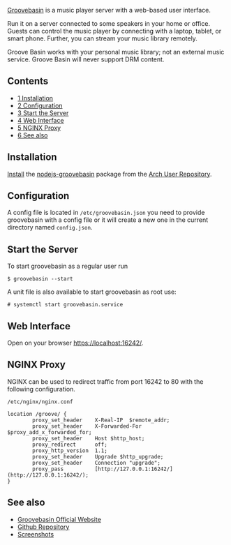 [Groovebasin](http://groovebasin.com/) is a music player server with a web-based user interface.

Run it on a server connected to some speakers in your home or office. Guests can control the music player by connecting with a laptop, tablet, or smart phone. Further, you can stream your music library remotely.

Groove Basin works with your personal music library; not an external music service. Groove Basin will never support DRM content.

## Contents

*   [1 Installation](#Installation)
*   [2 Configuration](#Configuration)
*   [3 Start the Server](#Start_the_Server)
*   [4 Web Interface](#Web_Interface)
*   [5 NGINX Proxy](#NGINX_Proxy)
*   [6 See also](#See_also)

## Installation

[Install](/index.php/Install "Install") the [nodejs-groovebasin](https://aur.archlinux.org/packages/nodejs-groovebasin/) package from the [Arch User Repository](/index.php/Arch_User_Repository "Arch User Repository").

## Configuration

A config file is located in `/etc/groovebasin.json` you need to provide groovebasin with a config file or it will create a new one in the current directory named `config.json`.

## Start the Server

To start groovebasin as a regular user run

```
$ groovebasin --start

```

A unit file is also available to start groovebasin as root use:

```
# systemctl start groovebasin.service

```

## Web Interface

Open on your browser [https://localhost:16242/](https://localhost:16242/).

## NGINX Proxy

NGINX can be used to redirect traffic from port 16242 to 80 with the following configuration.

 `/etc/nginx/nginx.conf` 
```
location /groove/ {
        proxy_set_header    X-Real-IP  $remote_addr;
        proxy_set_header    X-Forwarded-For $proxy_add_x_forwarded_for;
        proxy_set_header    Host $http_host;
        proxy_redirect      off;
        proxy_http_version  1.1;
        proxy_set_header    Upgrade $http_upgrade;
        proxy_set_header    Connection "upgrade";
        proxy_pass          [http://127.0.0.1:16242/](http://127.0.0.1:16242/);
}

```

## See also

*   [Groovebasin Official Website](http://groovebasin.com/)
*   [Github Repository](https://github.com/andrewrk/groovebasin)
*   [Screenshots](http://groovebasin.com/#screenshots)